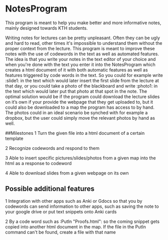 # NotesProgram
This program is meant to help you make better and more informative notes, mainly designed towards KTH students.

Writing notes for lectures can be pretty unpleasant. Often they can be ugly and hard to read, other times it's impossible to understand them without the proper context from the lecture. This program is meant to improve these notes with the use of codewords in the text as well as automated features.
The idea is that you write your notes in the text editor of your choice and when you're done with the text you enter it into the NotesProgram which creates a html document of it with both automatic features as well as features triggered by code words in the text.
So you could for example write :slide1: in the text which would later insert the first slide from the lecture at that day, or you could take a photo of the blackboard and write :photo1: in the text which would later put that photo at that spot in the note. The optimal solution would be if the program could download the lecture slides on it’s own if your provide the webpage that they get uploaded to, but it could also be downloaded to a map the program has access to by hand. The photos could in an ideal scenario be synched with for example a dropbox, but the user could simply move the relevant photos by hand as well. 

##Milestones
1 Turn the given file into a html document of a certain template

2 Recognize codewords and respond to them

3  Able to  insert specific pictures/slides/photos  from a given map into the html as a response to codeword

4  Able to download slides from a given webpage on its own

## Possible additional features
1 Integration with other apps such as Anki or Gdocs so that you by codewords can send information to other apps, such as saving the note to your google drive or put text snippets onto Anki cards

2 By a code word such as :PutIn "Proofs.html": so the coming snippet gets copied into another html document in the map. If the file in the PutIn command can't be found, create a file with that name  

